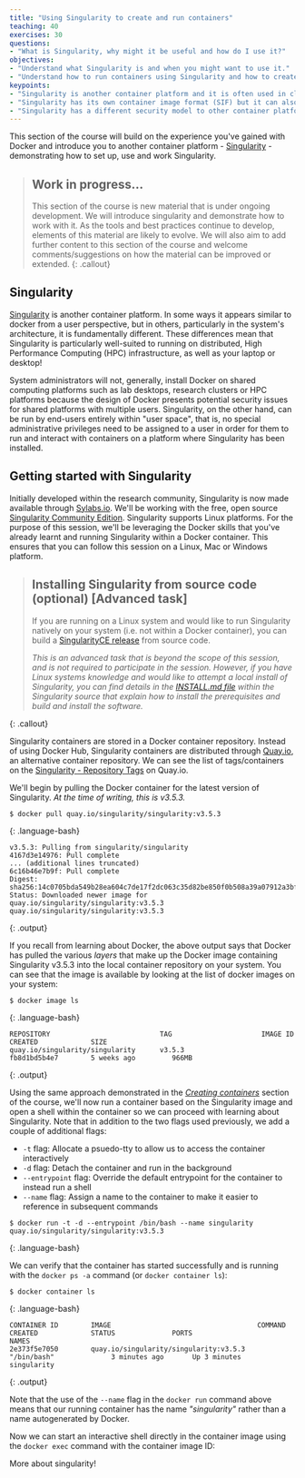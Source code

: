 ```yaml
---
title: "Using Singularity to create and run containers"
teaching: 40
exercises: 30
questions:
- "What is Singularity, why might it be useful and how do I use it?"
objectives:
- "Understand what Singularity is and when you might want to use it."
- "Understand how to run containers using Singularity and how to create them."
keypoints:
- "Singularity is another container platform and it is often used in cluster/HPC/research environments."
- "Singularity has its own container image format (SIF) but it can also run containers directly from Docker Hub."
- "Singularity has a different security model to other container platforms, one of the key reasons that it is well suited to HPC and cluster environments."
---
```


This section of the course will build on the experience you've gained with Docker and introduce you to another container platform - [Singularity](https://sylabs.io/singularity/) - demonstrating how to set up, use and work Singularity.

> ## Work in progress...
> This section of the course is new material that is under ongoing development. We will introduce singularity and demonstrate how to work with it. As the tools and best practices continue to develop, elements of this material are likely to evolve. We will also aim to add further content to this section of the course and welcome comments/suggestions on how the material can be improved or extended.
{: .callout}

## Singularity

[Singularity](https://sylabs.io/singularity/) is another container platform. In some ways it appears similar to docker from a user perspective, but in others, particularly in the system's architecture, it is fundamentally different. These differences mean that Singularity is particularly well-suited to running on distributed, High Performance Computing (HPC) infrastructure, as well as your laptop or desktop! 

System administrators will not, generally, install Docker on shared computing platforms such as lab desktops, research clusters or HPC platforms because the design of Docker presents potential security issues for shared platforms with multiple users. Singularity, on the other hand, can be run by end-users entirely within "user space", that is, no special administrative privileges need to be assigned to a user in order for them to run and interact with containers on a platform where Singularity has been installed.

## Getting started with Singularity

Initially developed within the research community, Singularity is now made available through [Sylabs.io](https://sylabs.io/). We'll be working with the free, open source [Singularity Community Edition](https://sylabs.io/singularity/). Singularity supports Linux platforms. For the purpose of this session, we'll be leveraging the Docker skills that you've already learnt and running Singularity within a Docker container. This ensures that you can follow this session on a Linux, Mac or Windows platform.


> ## Installing Singularity from source code (optional) \[Advanced task\]
>
> If you are running on a Linux system and would like to run Singularity natively on your system (i.e. not within a Docker container), you can build a [SingularityCE release](https://www.github.com/sylabs/singularity/releases) from source code.
>
> _This is an advanced task that is beyond the scope of this session, and is not required to participate in the session._
> _However, if you have Linux systems knowledge and would like to attempt a local install of Singularity, you can find details in the [INSTALL.md file](https://github.com/sylabs/singularity/blob/master/INSTALL.md) within the Singularity source that explain how to install the prerequisites and build and install the software._
> 
{: .callout}

Singularity containers are stored in a Docker container repository. Instead of using Docker Hub, Singularity containers are distributed through [Quay.io](https://quay.io), an alternative container repository. We can see the list of tags/containers on the [Singularity - Repository Tags](https://quay.io/repository/singularity/singularity?tab=tags) on Quay.io.

We'll begin by pulling the Docker container for the latest version of Singularity. _At the time of writing, this is v3.5.3._

~~~
$ docker pull quay.io/singularity/singularity:v3.5.3
~~~
{: .language-bash}

~~~
v3.5.3: Pulling from singularity/singularity
4167d3e14976: Pull complete 
... (additional lines truncated)
6c16b46e7b9f: Pull complete 
Digest: sha256:14c0705bda549b28ea604c7de17f2dc063c35d82be850f0b508a39a07912a3bf
Status: Downloaded newer image for quay.io/singularity/singularity:v3.5.3
quay.io/singularity/singularity:v3.5.3
~~~
{: .output}

If you recall from learning about Docker, the above output says that Docker has pulled the various _layers_ that make up the Docker image containing Singularity v3.5.3 into the local container repository on your system. You can see that the image is available by looking at the list of docker images on your system:

~~~
$ docker image ls
~~~
{: .language-bash}
~~~
REPOSITORY                           TAG                      IMAGE ID            CREATED             SIZE
quay.io/singularity/singularity      v3.5.3                   fb8d1bd5b4e7        5 weeks ago         966MB
~~~
{: .output}

Using the same approach demonstrated in the _[Creating containers](/03-creating-containers/index.html)_ section of the course, we'll now run a container based on the Singularity image and open a shell within the container so we can proceed with learning about Singularity. Note that in addition to the two flags used previously, we add a couple of additional flags:

   - `-t` flag:           Allocate a psuedo-tty to allow us to access the container interactively
   - `-d` flag:           Detach the container and run in the background
   - `--entrypoint` flag: Override the default entrypoint for the container to instead run a shell
   - `--name` flag:       Assign a name to the container to make it easier to reference in subsequent commands

~~~
$ docker run -t -d --entrypoint /bin/bash --name singularity quay.io/singularity/singularity:v3.5.3
~~~
{: .language-bash}

We can verify that the container has started successfully and is running with the `docker ps -a` command (or `docker container ls`):

~~~
$ docker container ls
~~~
{: .language-bash}
~~~
CONTAINER ID        IMAGE                                    COMMAND                  CREATED             STATUS              PORTS                                                                                 NAMES
2e373f5e7050        quay.io/singularity/singularity:v3.5.3   "/bin/bash"              3 minutes ago       Up 3 minutes                                                                                              singularity
~~~
{: .output}

Note that the use of the `--name` flag in the `docker run` command above means that our running container has the name _"singularity"_ rather than a name autogenerated by Docker.

Now we can start an interactive shell directly in the container image using the `docker exec` command with the container image ID:


More about singularity!

